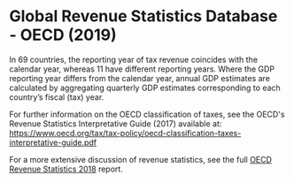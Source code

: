 # Global Revenue Statistics Database - OECD (2019)

In 69 countries, the reporting year of tax revenue coincides with the calendar year, whereas 11 have different reporting years.  Where the GDP reporting year differs from the calendar year, annual GDP estimates are calculated by aggregating quarterly GDP estimates corresponding to each country’s fiscal (tax) year.

For further information on the OECD classification of taxes, see the OECD's Revenue Statistics Interpretative Guide (2017) available at: https://www.oecd.org/tax/tax-policy/oecd-classification-taxes-interpretative-guide.pdf

For a more extensive discussion of revenue statistics, see the full <a href="http://www.oecd.org/tax/tax-policy/revenue-statistics-2522770x.htm">OECD Revenue Statistics 2018</a> report. 